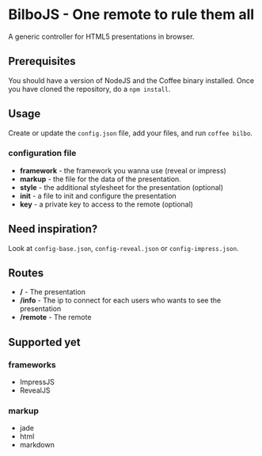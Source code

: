 BilboJS - One remote to rule them all
=====================================

A generic controller for HTML5 presentations in browser.

Prerequisites
-----

You should have a version of NodeJS and the Coffee binary installed. Once you have cloned the repository, do a `npm install`.

Usage
-----
Create or update the `config.json` file, add your files, and run `coffee bilbo`.
### configuration file
- __framework__ - the framework you wanna use (reveal or impress)
- __markup__ - the file for the data of the presentation.
- __style__ - the additional stylesheet for the presentation (optional)
- __init__ - a file to init and configure the presentation
- __key__ - a private key to access to the remote (optional)

Need inspiration?
-----------------
Look at `config-base.json`, `config-reveal.json` or `config-impress.json`.

Routes
------
- __/__ - The presentation
- __/info__ - The ip to connect for each users who wants to see the presentation
- __/remote__ - The remote

Supported yet
------------

### frameworks
- ImpressJS
- RevealJS

### markup
- jade
- html
- markdown